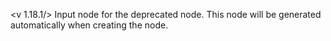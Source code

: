 <v 1.18.1/>
Input node for the deprecated <node iterator_sort> node. This node will be generated automatically when creating the <node iterator_sort> node.
